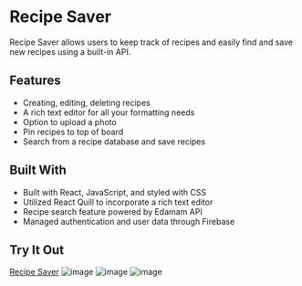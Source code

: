 # Recipe Saver
Recipe Saver allows users to keep track of recipes and easily find and save new recipes using a built-in API.

## Features
- Creating, editing, deleting recipes
- A rich text editor for all your formatting needs
- Option to upload a photo 
- Pin recipes to top of board
- Search from a recipe database and save recipes

## Built With
- Built with React, JavaScript, and styled with CSS
- Utilized React Quill to incorporate a rich text editor
- Recipe search feature powered by Edamam API
- Managed authentication and user data through Firebase
  
## Try It Out
[Recipe Saver](https://recipe-saver-sigma.vercel.app/)
![image](https://github.com/user-attachments/assets/54223bcc-13d7-4844-a604-6d53f81acc1f)
![image](https://github.com/user-attachments/assets/51cef2a9-91db-4226-84c4-ac5507caf206)
![image](https://github.com/user-attachments/assets/83c0d9d5-53e3-436d-b055-0208b9a6095e)
